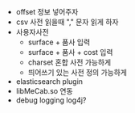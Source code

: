 * offset 정보 넣어주자
* csv 사전 읽을때 "," 문자 읽게 하자
* 사용자사전
  * surface + 품사 입력
  * surface + 품사 + cost 입력
  * charset 혼합 사전 가능하게
  * 띄어쓰기 있는  사전 정의 가능하게
* elasticsearch plugin
* libMeCab.so 연동
* debug logging log4j?
